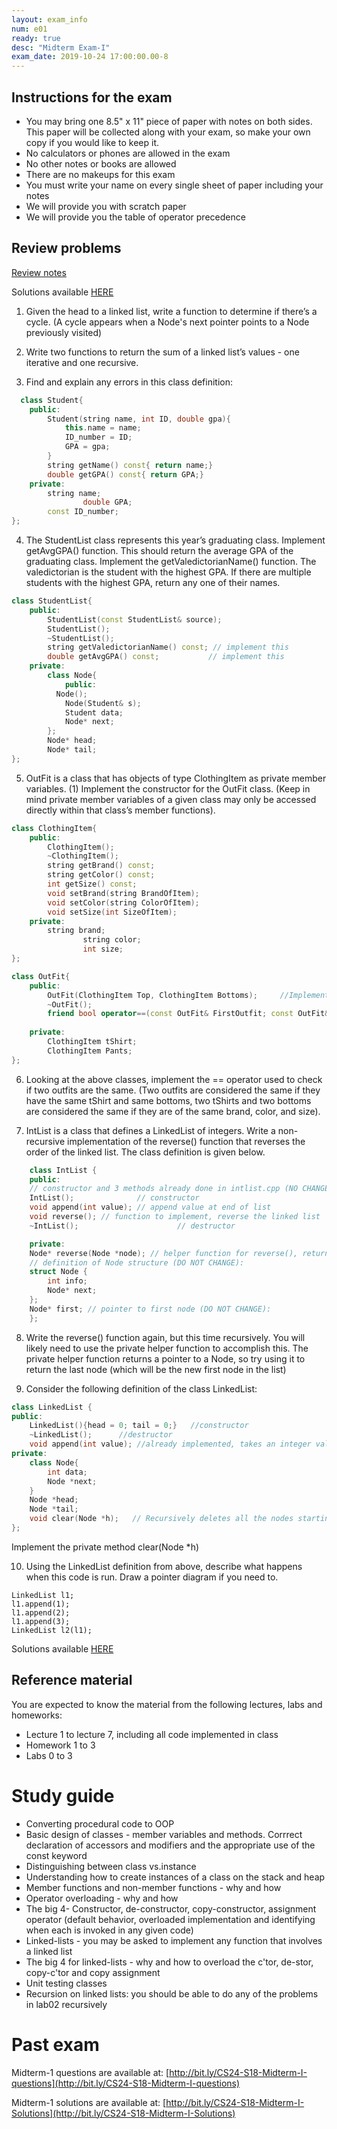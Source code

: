```yaml
---
layout: exam_info
num: e01
ready: true
desc: "Midterm Exam-I"
exam_date: 2019-10-24 17:00:00.00-8
---
```

## Instructions for the exam

* You may bring one 8.5" x 11" piece of paper with notes on both sides. This paper will be collected along with your exam, so make your own copy if you would like to keep it.
* No calculators or phones are allowed in the exam
* No other notes or books are allowed
* There are no makeups for this exam
* You must write your name on every single sheet of paper including your notes
* We will provide you with scratch paper
* We will provide you the table of operator precedence


## Review problems

[Review notes](https://docs.google.com/document/d/1geHT81CINv_vwXYlGj_EYl53KzZzMiDOr7v4-9CTjg4/edit?usp=sharing)

Solutions available [HERE](https://docs.google.com/document/d/10g2DLYeGFpRUubLm0LN3dN4SPv2CGmokQQEnEP0k_j4/edit?usp=sharing)

1) Given the head to a linked list, write a function to determine if there’s a cycle. (A cycle appears when a Node's next pointer points to a Node previously visited)



2) Write two functions to return the sum of a linked list’s values - one iterative and one recursive.



3) Find and explain any errors in this class definition:
```cpp
  class Student{
	public:
		Student(string name, int ID, double gpa){
			this.name = name;
			ID_number = ID;
			GPA = gpa;
		}
		string getName() const{ return name;}
		double getGPA() const{ return GPA;}
	private:
		string name;
                double GPA;
		const ID_number;
};
```

4) The StudentList class represents this year’s graduating class.
Implement  getAvgGPA() function. This should return the average GPA of the graduating class.
Implement the getValedictorianName() function. The valedictorian is the student with the highest GPA. If there are multiple students with the highest GPA, return any one of their names.
```cpp
class StudentList{
	public:
		StudentList(const StudentList& source);
		StudentList();
		~StudentList();
		string getValedictorianName() const; // implement this
		double getAvgGPA() const; 		    // implement this
	private:
		class Node{
			public:
		  Node();
			Node(Student& s);
			Student data;
			Node* next;
		};
		Node* head;
		Node* tail;
};
```

5) OutFit is a class that has objects of type ClothingItem as private member variables. (1) Implement the constructor for the OutFit class. (Keep in mind private member variables of a given class may only be accessed directly within that class’s member functions). 
```cpp
class ClothingItem{
	public:
		ClothingItem();
		~ClothingItem();
		string getBrand() const;
		string getColor() const;
		int getSize() const;
		void setBrand(string BrandOfItem);
		void setColor(string ColorOfItem);
		void setSize(int SizeOfItem);
	private:
		string brand;
                string color;
                int size;
};

class OutFit{
	public:
		OutFit(ClothingItem Top, ClothingItem Bottoms);		//Implement
		~OutFit();
		friend bool operator==(const OutFit& FirstOutfit; const OutFit& SecondOutfit); //implement 
			
	private:
		ClothingItem tShirt;		
		ClothingItem Pants;
};
```

6) Looking at the above classes, implement the == operator used to check if two outfits are the same. (Two outfits are considered the same if they have the same tShirt and same bottoms, two tShirts and two bottoms are considered the same if they are of the same brand, color, and size).



7) IntList is a class that defines a LinkedList of integers. Write a non-recursive implementation of the reverse() function that reverses the order of the linked list. The class definition is given below.
```cpp
    class IntList {
    public:
    // constructor and 3 methods already done in intlist.cpp (NO CHANGE):
    IntList();              // constructor
    void append(int value); // append value at end of list
    void reverse(); // function to implement, reverse the linked list
    ~IntList();                      // destructor

    private:
    Node* reverse(Node *node); // helper function for reverse(), returns the new head node
    // definition of Node structure (DO NOT CHANGE):
    struct Node {
        int info;
        Node* next;
    };
    Node* first; // pointer to first node (DO NOT CHANGE):
    };
```

8) Write the reverse() function again, but this time recursively. You will likely need to use the private helper function to accomplish this. The private helper function returns a pointer to a Node, so try using it to return the last node (which will be the new first node in the list)



9) Consider the following definition of the class LinkedList:
```cpp
class LinkedList {
public:
	LinkedList(){head = 0; tail = 0;}   //constructor
	~LinkedList();		//destructor
	void append(int value);	//already implemented, takes an integer value and adds a Node with that value to the end of the linked list
private:
	class Node{
		int data;
		Node *next;
	}
	Node *head;
	Node *tail;
	void clear(Node *h);   // Recursively deletes all the nodes starting at h
};
```
Implement the private method clear(Node *h)

10) Using the LinkedList definition from above, describe what happens when this code is run. Draw a pointer diagram if you need to.

```
LinkedList l1;
l1.append(1);
l1.append(2);
l1.append(3);
LinkedList l2(l1);
```


Solutions available [HERE](https://docs.google.com/document/d/10g2DLYeGFpRUubLm0LN3dN4SPv2CGmokQQEnEP0k_j4/edit?usp=sharing)




## Reference material
You are expected to know the material from the following lectures, labs and homeworks:

* Lecture 1 to lecture 7, including all code implemented in class
* Homework 1 to 3
* Labs 0 to 3


# Study guide
* Converting procedural code to OOP
* Basic design of classes - member variables and methods. Corrrect declaration of accessors and modifiers and the appropriate use of the const keyword
* Distinguishing between class vs.instance
* Understanding how to create instances of a class on the stack and heap
* Member functions and non-member functions - why and how 
* Operator overloading - why and how
* The big 4- Constructor, de-constructor, copy-constructor, assignment operator (default behavior, overloaded implementation and identifying when each is invoked in any given code)
* Linked-lists - you may be asked to implement any function that involves a linked list
* The big 4 for linked-lists - why and how to overload the c'tor, de-stor, copy-c'tor and copy assignment
* Unit testing classes
* Recursion on linked lists: you should be able to do any of the problems in lab02 recursively

# Past exam

Midterm-1 questions are available at: [http://bit.ly/CS24-S18-Midterm-I-questions](http://bit.ly/CS24-S18-Midterm-I-questions)

Midterm-1 solutions are available at: [http://bit.ly/CS24-S18-Midterm-I-Solutions](http://bit.ly/CS24-S18-Midterm-I-Solutions)